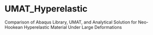 # UMAT_Hyperelastic
Comparison of Abaqus Library, UMAT, and Analytical Solution for Neo-Hookean Hyperelastic Material Under Large Deformations
